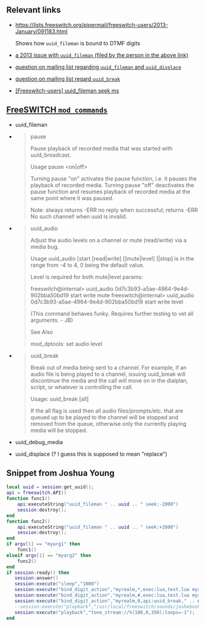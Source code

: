 ## Relevant links

  + https://lists.freeswitch.org/pipermail/freeswitch-users/2013-January/091183.html

    Shows how `uuid_fileman` is bound to DTMF digits

  + [a 2013 issue with `uuid_fileman` (filed by the person in the above link)](https://webcache.googleusercontent.com/search?q=cache:mGd2A13Sl6QJ:https://freeswitch.org/jira/si/jira.issueviews:issue-html/FS-5026/FS-5026.html+&cd=3&hl=en&ct=clnk&gl=us)

  + [question on mailing list regarding `uuid_fileman` and `uuid_displace`](http://freeswitch-users.2379917.n2.nabble.com/uuid-displace-uuid-fileman-td7588618.html)

  + [question on mailing list regard `uuid_break`](https://marc.info/?l=freeswitch-dev&m=134126347227889)

  + [[Freeswitch-users] uuid_fileman seek ms](https://lists.freeswitch.org/pipermail/freeswitch-users/2013-March/094172.html)

## [FreeSWITCH `mod_commands`](https://freeswitch.org/confluence/display/FREESWITCH/mod_commands)

  + uuid_fileman

  + > pause
    > 
    >   Pause  <uuid> playback  of recorded  media that  was
    >   started with uuid_broadcast.
    >   
    >   Usage
    >   pause <uuid> <on|off>
    >   
    >   Turning  pause "on"  activates  the pause  function,
    >   i.e.  it  pauses  the playback  of  recorded  media.
    >   Turning pause  "off" deactivates the  pause function
    >   and resumes  playback of recorded media  at the same
    >   point where it was paused.
    >   
    >   Note: always returns -ERR  no reply when successful;
    >   returns -ERR No such channel! when uuid is invalid.

  + > uuid_audio
    > 
    > Adjust  the  audio  levels  on  a  channel  or  mute
    > (read/write) via a media bug.
    > 
    > Usage
    > uuid_audio <uuid> [start [read|write] [[mute|level] <level>]|stop]
    > <level> is in the range from -4 to 4, 0 being the default value.
    > 
    > Level is required for both mute|level params:
    > 
    > freeswitch@internal> uuid_audio 0d7c3b93-a5ae-4964-9e4d-902bba50bd19 start write mute <level>
    > freeswitch@internal> uuid_audio 0d7c3b93-a5ae-4964-9e4d-902bba50bd19 start write level <level>
    > 
    > (This command behaves funky. Requires further testing to vet all arguments. - JB)
    > 
    > See Also
    > 
    > mod_dptools: set audio level

  + > uuid_break
    > 
    > Break  out of  media being  sent to  a channel.  For
    > example,  if an  audio  file is  being  played to  a
    > channel,  issuing  uuid_break will  discontinue  the
    > media and  the call  will move  on in  the dialplan,
    > script, or whatever is controlling the call.
    > 
    > Usage: uuid_break <uuid> [all]
    > 
    > If   the   all  flag   is   used   then  all   audio
    > files/prompts/etc. that  are queued up to  be played
    > to the channel will be  stopped and removed from the
    > queue,  otherwise only  the currently  playing media
    > will be stopped.

  + uuid_debug_media
  + uuid_displace (? I guess this is supposed to mean "replace")

## Snippet from Joshua Young

```lua
local uuid = session:get_uuid();
api = freeswitch.API()
function func1()
    api:executeString("uuid_fileman " .. uuid .. " seek:-2000")
    session:destroy();
end
function func2()
    api:executeString("uuid_fileman " .. uuid .. " seek:+2000")
    session:destroy();
end
if argv[1] == "myarg1" then
    func1()
elseif argv[1] == "myarg2" then
    func2()
end
if session:ready() then
   session:answer()
   session:execute("sleep","1000")
   session:execute("bind_digit_action","myrealm,*,exec:lua,test.lua myarg1");
   session:execute("bind_digit_action","myrealm,#,exec:lua,test.lua myarg2");
   session:execute("bind_digit_action","myrealm,0,api:uuid_break," .. uuid);
   --session:execute("playback","/usr/local/freeswitch/sounds/joshebosh/Answering_Machine.wav")
   session:execute("playback","tone_stream://%(100,0,350);loops=-1");
end
```
